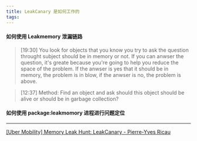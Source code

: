 ```yaml
---
title: LeakCanary 是如何工作的
tags:
---
```




#### 如何使用 Leakmemory 泄漏链路


> [19:30] You look for objects that you know you try to ask the question throught subject should be in memory or not. If you can anwser the question, it's greate because you're going to help you reduce the space of the problem. If the anwser is yes that it should be in memory, the problem is in blow, if the anwser is no, the problem is above.

> [12:37] Method: 
> Find an object and ask should this object should be alive or should be in garbage collection?


#### 如何使用 package:leakmomory 进程进行问题定位



---
[[Uber Mobility] Memory Leak Hunt: LeakCanary - Pierre-Yves Ricau](https://www.youtube.com/watch?v=KwArTJHLq5g)